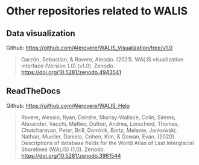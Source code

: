# Other repositories related to WALIS
 ## Data visualization
 Github: https://github.com/Alerovere/WALIS_Visualization/tree/v1.0
> Garzón, Sebastian, & Rovere, Alessio. (2021). WALIS visualization interface (Version 1.0) (v1.0). Zenodo. https://doi.org/10.5281/zenodo.4943541

## ReadTheDocs
Github: https://github.com/Alerovere/WALIS_Help
> Rovere, Alessio, Ryan, Deirdre, Murray-Wallace, Colin, Simms, Alexander, Vacchi, Matteo, Dutton, Andrea, Lorscheid, Thomas, Chutcharavan, Peter, Brill, Dominik, Bartz, Melanie, Jankowski, Nathan, Mueller, Daniela, Cohen, Kim, & Gowan, Evan. (2020). Descriptions of database fields for the World Atlas of Last Interglacial Shorelines (WALIS) (1,0). Zenodo. https://doi.org/10.5281/zenodo.3961544
